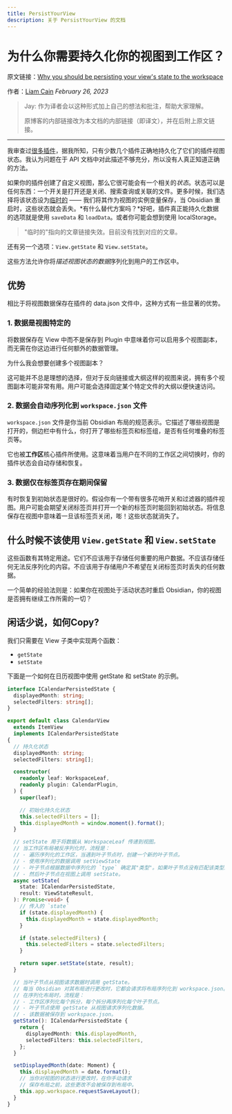 ```yaml
---
title: PersistYourView
description: 关于 PersistYourView 的文档
---
```

# 为什么你需要持久化你的视图到工作区？

原文链接：[Why you should be persisting your view's state to the workspace ](https://liamca.in/Obsidian/API+FAQ/views/persisting+your+view+state)

作者：[Liam Cain](https://github.com/liamcain) _February 26, 2023_

> Jay: 作为译者会以这种形式加上自己的想法和批注，帮助大家理解。
>
> 原博客的内部链接改为本文档的内部链接（即译文），并在后附上原文链接。

---

我审查过[很多插件](https://github.com/obsidianmd/obsidian-releases/pulls?q=is%3Apr+is%3Amerged+-label%3Atheme)，据我所知，只有少数几个插件正确地持久化了它们的插件视图状态。我认为问题在于 API 文档中对此描述不够充分，所以没有人真正知道正确的方法。

如果你的插件创建了自定义视图，那么它很可能会有一个相关的*状态*。状态可以是任何东西：一个开关是打开还是关闭、搜索查询或关联的文件。更多时候，我们选择将该状态设为[临时的](https://liamca.in/ephemeral+state) —— 我们将其作为视图的实例变量保存，当 Obsidian 重启时，这些状态就会丢失。*有什么替代方案吗？*好吧，插件真正能持久化数据的选项就是使用 `saveData` 和 `loadData`。或者你可能会想到使用 localStorage。

> "临时的"指向的文章链接失效。目前没有找到对应的文章。

还有另一个选项：`View.getState` 和 `View.setState`。

这些方法允许你将*描述视图状态的数据*序列化到用户的工作区中。

## 优势

相比于将视图数据保存在插件的 data.json 文件中，这种方式有一些显著的优势。

### 1\. 数据是视图特定的

将数据保存在 View 中而不是保存到 Plugin 中意味着你可以启用多个视图副本，而无需在你这边进行任何额外的数据管理。

为什么我会想要创建多个视图副本？

这可能并不总是理想的选择，但对于反向链接或大纲这样的视图来说，拥有多个视图副本可能非常有用。用户可能会选择固定某个特定文件的大纲以便快速访问。

### 2\. 数据会自动序列化到 `workspace.json` 文件

`workspace.json` 文件是你当前 Obsidian 布局的规范表示。它描述了哪些视图是打开的，侧边栏中有什么，你打开了哪些标签页和标签组，是否有任何堆叠的标签页等。

它也被**工作区**核心插件所使用。这意味着当用户在不同的工作区之间切换时，你的插件状态会自动存储和恢复。

### 3\. 数据仅在标签页存在期间保留

有时恢复到初始状态是很好的。假设你有一个带有很多花哨开关和过滤器的插件视图。用户可能会期望关闭标签页并打开一个新的标签页时能回到初始状态。将信息保存在视图中意味着一旦该标签页关闭，嘭！这些状态就消失了。

## 什么时候不该使用 `View.getState` 和 `View.setState`

这些函数有其特定用途。它们不应该用于存储任何重要的用户数据。不应该存储任何无法反序列化的内容。不应该用于存储用户不希望在关闭标签页时丢失的任何数据。

一个简单的经验法则是：如果你在视图处于活动状态时重启 Obsidian，你的视图是否拥有继续工作所需的一切？

## 闲话少说，如何Copy?

我们只需要在 View 子类中实现两个函数：

- `getState`
- `setState`

下面是一个如何在日历视图中使用 getState 和 setState 的示例。

```ts
interface ICalendarPersistedState {
  displayedMonth: string;
  selectedFilters: string[];
}

export default class CalendarView
  extends ItemView
  implements ICalendarPersistedState
{
  // 持久化状态
  displayedMonth: string;
  selectedFilters: string[];

  constructor(
    readonly leaf: WorkspaceLeaf,
    readonly plugin: CalendarPlugin,
  ) {
    super(leaf);

    // 初始化持久化状态
    this.selectedFilters = [];
    this.displayedMonth = window.moment().format();
  }

  // setState 用于将数据从 WorkspaceLeaf 传递到视图。
  // 当工作区布局被反序列化时，流程是：
  // - 遍历序列化的工作区，当遇到叶子节点时，创建一个新的叶子节点。
  // - 使用序列化的数据调用 setViewState
  // - 叶子节点根据数据中序列化的 `type` 确定其"类型"。如果叶子节点没有匹配该类型的视图，则创建一个新的视图。
  // - 然后叶子节点在视图上调用 setState。
  async setState(
    state: ICalendarPersistedState,
    result: ViewStateResult,
  ): Promise<void> {
    // 传入的 `state`
    if (state.displayedMonth) {
      this.displayedMonth = state.displayedMonth;
    }

    if (state.selectedFilters) {
      this.selectedFilters = state.selectedFilters;
    }

    return super.setState(state, result);
  }

  // 当叶子节点从视图请求数据时调用 getState。
  // 每当 Obsidian 对其布局进行更改时，它都会请求将布局序列化到 workspace.json。参见：<Workspace.requestSaveLayout>
  // 在序列化布局时，流程是：
  // - 工作区序列化每个拆分，每个拆分再序列化每个叶子节点。
  // - 叶子节点使用 getState 从视图请求序列化数据。
  // - 该数据被保存到 workspace.json。
  getState(): ICalendarPersistedState {
    return {
      displayedMonth: this.displayedMonth,
      selectedFilters: this.selectedFilters,
    };
  }

  setDisplayedMonth(date: Moment) {
    this.displayedMonth = date.format();
    // 当你对视图的状态进行更改时，在你手动请求
    // 保存布局之前，这些更改不会被保存到布局中。
    this.app.workspace.requestSaveLayout();
  }
}
```
